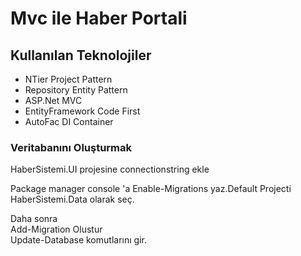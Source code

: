 Mvc ile Haber Portali 
=========================

## Kullanılan Teknolojiler ##

 - NTier Project Pattern
 - Repository Entity Pattern
 - ASP.Net MVC 
 - EntityFramework Code First
 - AutoFac DI Container

 
### Veritabanını Oluşturmak

HaberSistemi.UI projesine connectionstring ekle 

Package manager console 'a  Enable-Migrations yaz.Default Projecti HaberSistemi.Data olarak seç.

Daha sonra  
 Add-Migration Olustur   
 Update-Database  komutlarını gir.

